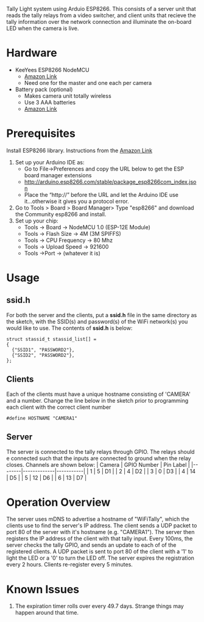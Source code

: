 Tally Light system using Arduio ESP8266. This consists of a server unit that reads the tally relays from a video switcher, and client units that recieve the tally information over the network connection and illuminate the on-board LED when the camera is live.

# Hardware
- KeeYees ESP8266 NodeMCU
  - [Amazon Link](https://www.amazon.com/gp/product/B07S5Z3VYZ)
  - Need one for the master and one each per camera
- Battery pack (optional)
  - Makes camera unit totally wireless
  - Use 3 AAA batteries
  - [Amazon Link](https://www.amazon.com/gp/product/B07D26XFJW)
 
# Prerequisites
Install ESP8266 library. Instructions from the [Amazon Link](https://www.amazon.com/gp/product/B07S5Z3VYZ)

1. Set up your Arduino IDE as: 
   - Go to File->Preferences and copy the URL below to get the ESP board manager extensions
   - http://arduino.esp8266.com/stable/package_esp8266com_index.json
   - Place the “http://” before the URL and let the Arduino IDE use it...otherwise it gives you a protocol error.
2. Go to Tools > Board > Board Manager> Type "esp8266" and download the Community esp8266 and install. 
3. Set up your chip:
   - Tools -> Board -> NodeMCU 1.0 (ESP-12E Module)
   - Tools -> Flash Size -> 4M (3M SPIFFS)
   - Tools -> CPU Frequency -> 80 Mhz
   - Tools -> Upload Speed -> 921600
   - Tools ->Port -> (whatever it is)
   
# Usage
## ssid.h
For both the server and the clients, put a **ssid.h** file in the same directory as the sketch, with the SSID(s) and password(s) of the WiFi network(s) you would like to use. The contents of **ssid.h** is below:

```
struct stassid_t stassid_list[] = 
{
  {"SSID1", "PASSWORD2"},
  {"SSID2", "PASSWORD2"},
};
```
## Clients
Each of the clients must have a unique hostname consisting of 'CAMERA' and a number. Change the line below in the sketch prior to programming each client with the correct client number
```
#define HOSTNAME "CAMERA1"
```
## Server
The server is connected to the tally relays through GPIO. The relays should e connected such that the inputs are connected to ground when the relay closes. Channels are shown below:
| Camera | GPIO Number | Pin Label |
|--------|-------------|-----------|
|    1   |      5      |   D1      |
|    2   |      4      |   D2      |
|    3   |      0      |   D3      |
|    4   |     14      |   D5      |
|    5   |     12      |   D6      |
|    6   |     13      |   D7      |

# Operation Overview
The server uses mDNS to advertise a hostname of "WiFiTally", which the clients use to find the server's IP address. The client sends a UDP packet to port 80 of the server with it's hostname (e.g. "CAMERA1"). The server then registers the IP address of the client with that tally input.
Every 100ms, the server checks the tally GPIO, and sends an update to each of of the registered clients. A UDP packet is sent to port 80 of the client with a '1' to light the LED or a '0' to turn the LED off.
The server expires the registration every 2 hours. Clients re-register every 5 minutes.

# Known Issues
1. The expiration timer rolls over every 49.7 days. Strange things may happen around that time.

